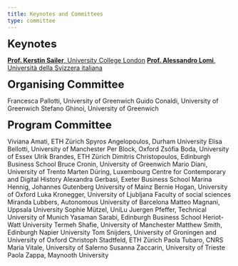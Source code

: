 ```yaml
---
title: Keynotes and Committees
type: committee
---
```


**<font size="5">Keynotes</font>**

<a href="https://www.ucl.ac.uk/bartlett/architecture/people/dr-kerstin-sailer" target="_blank">**Prof. Kerstin Sailer**, University College London</a>
<a href="http://www.european-academy-sociology.eu/fellows/lomi.html" target="_blank">**Prof. Alessandro Lomi**, Università della Svizzera italiana</a>

**<font size="5">Organising Committee</font>**

Francesca Pallotti, University of Greenwich
Guido Conaldi, University of Greenwich
Stefano Ghinoi, University of Greenwich

**<font size="5">Program Committee</font>**

Viviana Amati, ETH Zürich
Spyros Angelopoulos, Durham University
Elisa Bellotti, University of Manchester
Per Block, Oxford
Zsófia Boda, University of Essex
Ulrik Brandes, ETH Zürich
Dimitris Christopoulos, Edinburgh Business School
Bruce Cronin, University of Greenwich
Mario Diani, University of Trento
Marten Düring, Luxembourg Centre for Contemporary and Digital History
Alexandra Gerbasi, Exeter Business School
Marina Hennig, Johannes Gutenberg University of Mainz
Bernie Hogan, University of Oxford
Luka Kronegger, University of Ljubljana Faculty of social sciences
Miranda Lubbers, Autonomous University of Barcelona
Matteo Magnani, Uppsala University
Sophie Mützel, UniLu
Juergen Pfeffer, Technical University of Munich
Yasaman Sarabi, Edinburgh Business School Heriot-Watt University 
Termeh Shafie, University of Manchester
Matthew Smith, Edinburgh Napier University 
Tom Snijders, University of Groningen and University of Oxford
Christoph Stadtfeld, ETH Zürich
Paola Tubaro, CNRS
Maria Vitale, University of Salerno
Susanna Zaccarin, University of Trieste
Paola Zappa, Maynooth University
